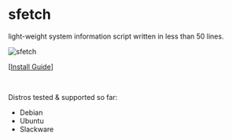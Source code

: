 # sfetch
light-weight system information script written in less than 50 lines. 

![sfetch](https://i.imgur.com/I92HyDx.png)
  
[[Install Guide](https://github.com/sean0262/sfetch/wiki/Install)]
  
<br/>  
  
  
Distros tested & supported so far:  
- Debian
- Ubuntu  
- Slackware  
